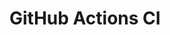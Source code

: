 # GitHub Actions CI




















































































































































































































































































































































































































































































